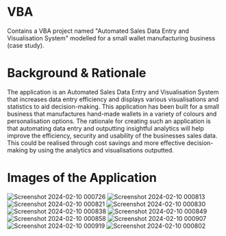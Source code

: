 # VBA
Contains a VBA project named "Automated Sales Data Entry and Visualisation System" modelled for a small wallet manufacturing business (case study).

# Background & Rationale

The application is an Automated Sales Data Entry and Visualisation System that increases data entry efficiency and displays various visualisations and statistics to aid decision-making. This application has been built for a small business that manufactures hand-made wallets in a variety of colours and personalisation options. The rationale for creating such an application is that automating data entry and outputting insightful analytics will help improve the efficiency, security and usability of the businesses sales data. This could be realised through cost savings and more effective decision-making by using the analytics and visualisations outputted.

# Images of the Application

![Screenshot 2024-02-10 000726](https://github.com/Z-G-S/VBA-Automated-Sales-Data-Entry-and-Visualisation-System/assets/140622522/229aa51d-f1af-4256-9148-3e03a2a640a3)
![Screenshot 2024-02-10 000813](https://github.com/Z-G-S/VBA-Automated-Sales-Data-Entry-and-Visualisation-System/assets/140622522/f4f46ea9-ebde-4ab9-8317-e622caab6377)
![Screenshot 2024-02-10 000821](https://github.com/Z-G-S/VBA-Automated-Sales-Data-Entry-and-Visualisation-System/assets/140622522/37fcd535-ee92-4803-9635-bcc4fb2044c0)
![Screenshot 2024-02-10 000830](https://github.com/Z-G-S/VBA-Automated-Sales-Data-Entry-and-Visualisation-System/assets/140622522/4aa87e31-ebcc-48f1-82ba-44465dded3d6)
![Screenshot 2024-02-10 000838](https://github.com/Z-G-S/VBA-Automated-Sales-Data-Entry-and-Visualisation-System/assets/140622522/32f6e583-ea43-42bd-b540-6228b9d325d7)
![Screenshot 2024-02-10 000849](https://github.com/Z-G-S/VBA-Automated-Sales-Data-Entry-and-Visualisation-System/assets/140622522/6ae261b1-2296-4abe-a926-615abc426a06)
![Screenshot 2024-02-10 000858](https://github.com/Z-G-S/VBA-Automated-Sales-Data-Entry-and-Visualisation-System/assets/140622522/f4a8ee46-fe79-4272-b53b-4e9878b3ab0d)
![Screenshot 2024-02-10 000907](https://github.com/Z-G-S/VBA-Automated-Sales-Data-Entry-and-Visualisation-System/assets/140622522/a224781e-d380-4064-bd72-c7ad133f9c30)
![Screenshot 2024-02-10 000919](https://github.com/Z-G-S/VBA-Automated-Sales-Data-Entry-and-Visualisation-System/assets/140622522/c24eeb0b-aa13-405e-ab06-3dd7e495296b)
![Screenshot 2024-02-10 000802](https://github.com/Z-G-S/VBA-Automated-Sales-Data-Entry-and-Visualisation-System/assets/140622522/894e44d2-3cdf-49d0-89fa-7d80bdb8476d)
